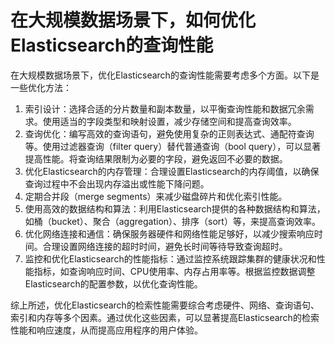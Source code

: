 # 在大规模数据场景下，如何优化Elasticsearch的查询性能

在大规模数据场景下，优化Elasticsearch的查询性能需要考虑多个方面。以下是一些优化方法：

1. 索引设计：选择合适的分片数量和副本数量，以平衡查询性能和数据冗余需求。使用适当的字段类型和映射设置，减少存储空间和提高查询效率。
2. 查询优化：编写高效的查询语句，避免使用复杂的正则表达式、通配符查询等。使用过滤器查询（filter query）替代普通查询（bool query），可以显著提高性能。将查询结果限制为必要的字段，避免返回不必要的数据。
3. 优化Elasticsearch的内存管理：合理设置Elasticsearch的内存阈值，以确保查询过程中不会出现内存溢出或性能下降问题。
4. 定期合并段（merge segments）来减少磁盘碎片和优化索引性能。
5. 使用高效的数据结构和算法：利用Elasticsearch提供的各种数据结构和算法，如桶（bucket）、聚合（aggregation）、排序（sort）等，来提高查询效率。
6. 优化网络连接和通信：确保服务器硬件和网络性能足够好，以减少搜索响应时间。合理设置网络连接的超时时间，避免长时间等待导致查询超时。
7. 监控和优化Elasticsearch的性能指标：通过监控系统跟踪集群的健康状况和性能指标，如查询响应时间、CPU使用率、内存占用率等。根据监控数据调整Elasticsearch的配置参数，以优化查询性能。

综上所述，优化Elasticsearch的检索性能需要综合考虑硬件、网络、查询语句、索引和内存等多个因素。通过优化这些因素，可以显著提高Elasticsearch的检索性能和响应速度，从而提高应用程序的用户体验。


